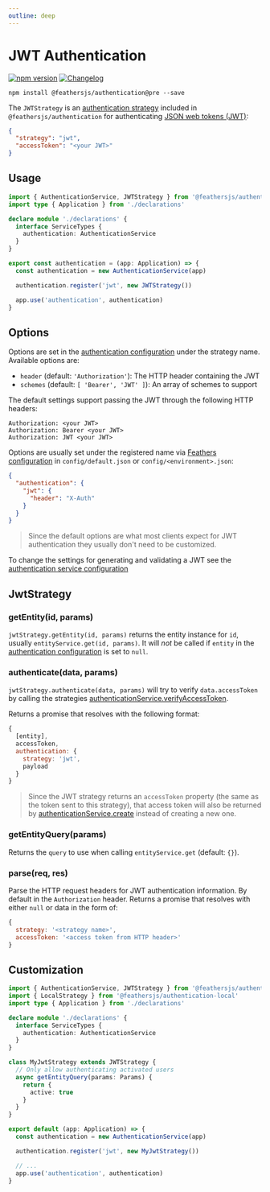 ```yaml
---
outline: deep
---
```


# JWT Authentication

<Badges>

[![npm version](https://img.shields.io/npm/v/@feathersjs/authentication.svg?style=flat-square)](https://www.npmjs.com/package/@feathersjs/authentication)
[![Changelog](https://img.shields.io/badge/changelog-.md-blue.svg?style=flat-square)](https://github.com/feathersjs/feathers/blob/dove/packages/authentication/CHANGELOG.md)

</Badges>

```
npm install @feathersjs/authentication@pre --save
```

The `JWTStrategy` is an [authentication strategy](./strategy.md) included in `@feathersjs/authentication` for authenticating [JSON web tokens (JWT)](https://jwt.io/):

```json
{
  "strategy": "jwt",
  "accessToken": "<your JWT>"
}
```

## Usage

```ts
import { AuthenticationService, JWTStrategy } from '@feathersjs/authentication'
import type { Application } from './declarations'

declare module './declarations' {
  interface ServiceTypes {
    authentication: AuthenticationService
  }
}

export const authentication = (app: Application) => {
  const authentication = new AuthenticationService(app)

  authentication.register('jwt', new JWTStrategy())

  app.use('authentication', authentication)
}
```

## Options

Options are set in the [authentication configuration](./service.md#configuration) under the strategy name. Available options are:

- `header` (default: `'Authorization'`): The HTTP header containing the JWT
- `schemes` (default: `[ 'Bearer', 'JWT' ]`): An array of schemes to support

The default settings support passing the JWT through the following HTTP headers:

```
Authorization: <your JWT>
Authorization: Bearer <your JWT>
Authorization: JWT <your JWT>
```

Options are usually set under the registered name via [Feathers configuration](../configuration.md) in `config/default.json` or `config/<environment>.json`:

```json
{
  "authentication": {
    "jwt": {
      "header": "X-Auth"
    }
  }
}
```

<BlockQuote type="warning" label="Important">

Since the default options are what most clients expect for JWT authentication they usually don't need to be customized.

</BlockQuote>

To change the settings for generating and validating a JWT see the [authentication service configuration](./service.md#configuration)

## JwtStrategy

### getEntity(id, params)

`jwtStrategy.getEntity(id, params)` returns the entity instance for `id`, usually `entityService.get(id, params)`. It will _not_ be called if `entity` in the [authentication configuration](./service.md#configuration) is set to `null`.

### authenticate(data, params)

`jwtStrategy.authenticate(data, params)` will try to verify `data.accessToken` by calling the strategies [authenticationService.verifyAccessToken](./service.md).

Returns a promise that resolves with the following format:

```js
{
  [entity],
  accessToken,
  authentication: {
    strategy: 'jwt',
    payload
  }
}
```

<BlockQuote type="warning" label="Important">

Since the JWT strategy returns an `accessToken` property (the same as the token sent to this strategy), that access token will also be returned by [authenticationService.create](./service.md#create-data-params) instead of creating a new one.

</BlockQuote>

### getEntityQuery(params)

Returns the `query` to use when calling `entityService.get` (default: `{}`).

### parse(req, res)

Parse the HTTP request headers for JWT authentication information. By default in the `Authorization` header. Returns a promise that resolves with either `null` or data in the form of:

```js
{
  strategy: '<strategy name>',
  accessToken: '<access token from HTTP header>'
}
```

## Customization

```ts
import { AuthenticationService, JWTStrategy } from '@feathersjs/authentication'
import { LocalStrategy } from '@feathersjs/authentication-local'
import type { Application } from './declarations'

declare module './declarations' {
  interface ServiceTypes {
    authentication: AuthenticationService
  }
}

class MyJwtStrategy extends JWTStrategy {
  // Only allow authenticating activated users
  async getEntityQuery(params: Params) {
    return {
      active: true
    }
  }
}

export default (app: Application) => {
  const authentication = new AuthenticationService(app)

  authentication.register('jwt', new MyJwtStrategy())

  // ...
  app.use('authentication', authentication)
}
```
